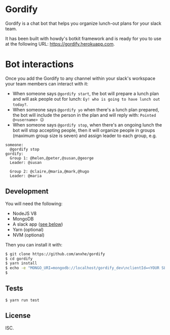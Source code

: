 # Gordify

Gordify is a chat bot that helps you organize lunch-out plans for your slack team.

It has been built with howdy's botkit framework and is ready for you to use at the following URL:  https://gordify.herokuapp.com.

# Bot interactions

Once you add the Gordify to any channel within your slack's workspace your team members can interact with it:  

- When someone says `@gordify start`, the bot will prepare a lunch plan and will ask people out for lunch: `Ey! who is going to have lunch out today?`.
- When someone says `@gordify yo` when there's a lunch plan prepared, the bot will include the person in the plan and will reply with: `Pointed @<username> 😉`
- When someone says `@gordify stop`, when there's an ongoing lunch the bot will stop accepting people, then it will organize people in groups (maximum group size is seven) and assign leader to each group, e.g.

```
someone:
  @gordify stop
gordify:
  Group 1: @helen,@peter,@susan,@george
  Leader: @susan

  Group 2: @claire,@maria,@mark,@hugo
  Leader: @maria
```

## Development

You will need the following:

- NodeJS V8
- MongoDB
- A slack app ([see below](#slack-app-setup))
- Yarn (optional)
- NVM (optional)

Then you can install it with:

```sh
$ git clone https://github.com/anxhe/gordify
$ cd gordify
$ yarn install
$ echo -e "MONGO_URI=mongodb://localhost/gordify_dev\nclientId=<YOUR SLACK CLIENT ID>\nclientSecret=<YOUR SLACK CLIENT SECRET>"
$
```

## Tests

```
$ yarn run test
```

## License

ISC.
